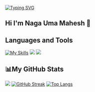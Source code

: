 [![Typing SVG](https://readme-typing-svg.demolab.com?font=Fira+Code&size=28&pause=1000&center=true&width=800&lines=Full+Stack+Developer;Learning+Cloud;Love+JavaScript)](https://git.io/typing-svg)

## Hi I'm Naga Uma Mahesh 👋


## Languages and Tools
[![My Skills](https://skillicons.dev/icons?i=c,cpp,html,css,js,bootstrap)](https://skillicons.dev)
[![](https://skillicons.dev/icons?i=tailwind,nodejs,jquery,vscode,sqlite,mongodb)](https://skillicons.dev)
[![](https://skillicons.dev/icons?i=git,github,linux)](https://skillicons.dev)

## 📊My GitHub Stats
![](https://github-readme-stats.vercel.app/api?username=nagaumamahesh&show_icons=true&theme=tokyonight)
[![GitHub Streak](https://streak-stats.demolab.com/?user=nagaumamaheshtheme=dark)](https://git.io/streak-stats)
[![Top Langs](https://github-readme-stats.vercel.app/api/top-langs/?username=nagaumamahesh&layout=compact&theme=dark)](https://github.com/anuraghazra/github-readme-stats)
<!--
## Connect with me
<p align="left">
<a href = "https://www.linkedin.com/in//"><img src="https://skillicons.dev/icons?i=linkedin" width="38px"/></a>
<a href = "https://twitter.com/"><img src="https://skillicons.dev/icons?i=twitter" width="38px"/></a>
</p>
-->
